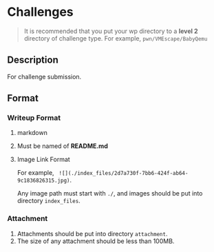 # Challenges
> It is recommended that you put your wp directory to a **level 2** directory of challenge type. For example, ```pwn/VMEscape/BabyQemu```
## Description

For challenge submission.

## Format

### Writeup Format

1. markdown

2. Must be named of **README.md**

3. Image Link Format

   For example, ``` ![](./index_files/2d7a730f-7bb6-424f-ab64-9c1836826315.jpg)```.

   Any image path must start with ```./```, and images should be put into directory ```index_files```.

### Attachment

1. Attachments should be put into directory ```attachment```.
2. The size of any attachment should be less than 100MB.
